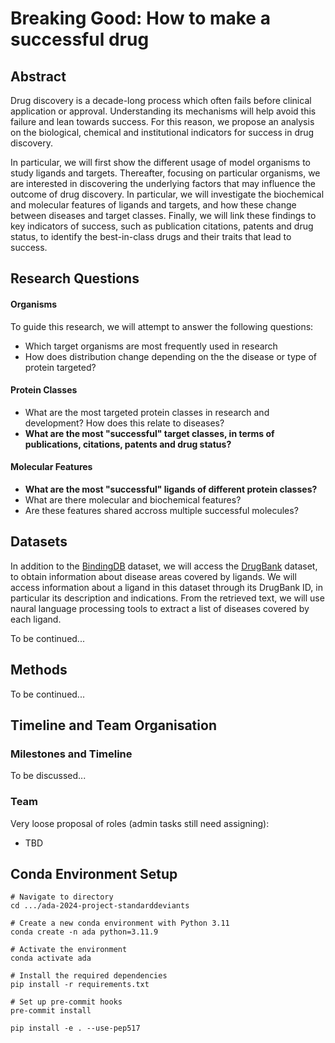 # Breaking Good: How to make a successful drug
## Abstract
Drug discovery is a decade-long process which often fails before clinical application or approval. Understanding its mechanisms will help avoid this failure and lean towards success. For this reason, we propose an analysis on the biological, chemical and institutional indicators for success in drug discovery.

In particular, we will first show the different usage of model organisms to study ligands and targets. Thereafter, focusing on particular organisms, we are interested in discovering the underlying factors that may influence the outcome of drug discovery. In particular, we will investigate the biochemical and molecular features of ligands and targets, and how these change between diseases and target classes. Finally, we will link these findings to key indicators of success, such as publication citations, patents and drug status, to identify the best-in-class drugs and their traits that lead to success.


## Research Questions
#### Organisms
To guide this research, we will attempt to answer the following questions:
- Which target organisms are most frequently used in research
- How does distribution change depending on the the disease or type of protein targeted?

#### Protein Classes
- What are the most targeted protein classes in research and development? How does this relate to diseases?
- **What are the most "successful" target classes, in terms of publications, citations, patents and drug status?**

#### Molecular Features
- **What are the most "successful" ligands of different protein classes?**
- What are there molecular and biochemical features?
- Are these features shared accross multiple successful molecules?


## Datasets
In addition to the [BindingDB](https://www.bindingdb.org/rwd/bind/index.jsp) dataset, we will access the [DrugBank](https://en.wikipedia.org/wiki/DrugBank) dataset, to obtain information about disease areas covered by ligands. We will access information about a ligand in this dataset through its DrugBank ID, in particular its description and indications. From the retrieved text, we will use naural language processing tools to extract a list of diseases covered by each ligand.

To be continued...

## Methods
To be continued...

## Timeline and Team Organisation
### Milestones and Timeline
To be discussed...

### Team
Very loose proposal of roles (admin tasks still need assigning):
- TBD



## Conda Environment Setup

```shell
# Navigate to directory
cd .../ada-2024-project-standarddeviants

# Create a new conda environment with Python 3.11
conda create -n ada python=3.11.9

# Activate the environment
conda activate ada

# Install the required dependencies
pip install -r requirements.txt

# Set up pre-commit hooks
pre-commit install

pip install -e . --use-pep517
```
